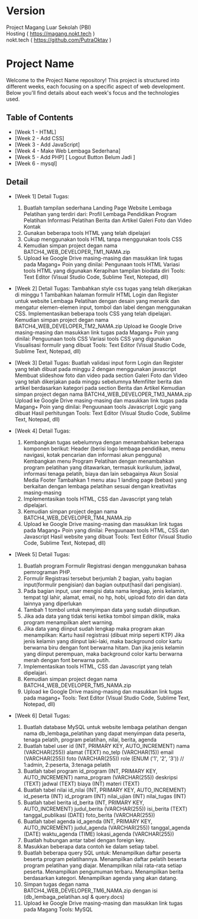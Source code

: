 # Version
Project Magang Luar Sekolah (PBI) <br>
Hosting ( https://magang.nokt.tech ) <br>
nokt.tech ( https://github.com/PutraOktav )

# Project Name

Welcome to the Project Name repository! This project is structured into different weeks, each focusing on a specific aspect of web development. Below you'll find details about each week's focus and the technologies used.

## Table of Contents

- [Week 1 - HTML]
- [Week 2 - Add CSS]
- [Week 3 - Add JavaScript]
- [Week 4 - Make Web Lembaga Sederhana]
- [Week 5 - Add PHP] [ Logout Button Belum Jadi ]
- [Week 6 - mysql]




## Detail 

- [Week 1]
    Detail Tugas:
    1.  Buatlah tampilan sederhana Landing Page Website Lembaga Pelatihan yang terdiri dari:
        Profil Lembaga Pendidikan
        Program Pelatihan
        Informasi Pelatihan
        Berita dan Artikel
        Galeri Foto dan Video
        Kontak
    2.  Gunakan beberapa tools HTML yang telah dipelajari
    3.  Cukup menggunakan tools HTML tanpa menggunakan tools CSS
    4.  Kemudian simpan project degan nama BATCH4_WEB_DEVELOPER_TM1_NAMA.zip
    5.  Upload ke Google Drive masing-masing dan masukkan link tugas pada Magang+
    Poin yang dinilai:
    Pengunaan tools HTML
    Variasi tools HTML yang digunakan
    Kerapihan tampilan biodata diri
    Tools:
    Text Editor (Visual Studio Code, Sublime Text, Notepad, dll)

- [Week 2]
    Detail Tugas:
    Tambahkan style css tugas yang telah dikerjakan di minggu 1
    Tambahkan halaman formulir HTML Login dan Register untuk website Lembaga Pelatihan dengan desain yang menarik dan mengatur elemen-elemen input, tombol dan label dengan menggunakan CSS.
    Implementasikan beberapa tools CSS yang telah dipelajari.
    Kemudian simpan project degan nama BATCH4_WEB_DEVELOPER_TM2_NAMA.zip
    Upload ke Google Drive masing-masing dan masukkan link tugas pada Magang+
    Poin yang dinilai:
    Penguunaan tools CSS
    Variasi tools CSS yang digunakan
    Visualisasi formulir yang dibuat
    Tools:
    Text Editor (Visual Studio Code, Sublime Text, Notepad, dll)

- [Week 3]
    Detail Tugas:
    Buatlah validasi input form Login dan Register yang telah dibuat pada minggu 2 dengan menggunakan javascript
    Membuat slideshow foto dan video pada section Galeri Foto dan Video yang telah dikerjakan pada minggu sebelumnya
    Memfilter berita dan artikel berdasarkan kategori pada section Berita dan Artikel
    Kemudian simpan project degan nama BATCH4_WEB_DEVELOPER_TM3_NAMA.zip
    Upload ke Google Drive masing-masing dan masukkan link tugas pada Magang+
    Poin yang dinilai:
    Penguunaan tools Javascript
    Logic yang dibuat
    Hasil perhitungan
    Tools:
    Text Editor (Visual Studio Code, Sublime Text, Notepad, dll)

- [Week 4]
    Detail Tugas:
    1.  Kembangkan tugas sebelumnya dengan menambahkan beberapa komponen berikut:
        Header (berisi logo lembaga pendidikan, menu navigasi, kotak pencarian dan informasi akun pengguna)
        Kembangkan menu Program Pelatihan dengan menambahkan program pelatihan yang ditawarkan, termasuk kurikulum, jadwal, informasi tenaga pelatih, biaya dan lain sebagainya
        Akun Sosial Media
        Footer
        Tambahkan 1 menu atau 1 landing page (bebas) yang berkaitan dengan lembaga pelatihan sesuai dengan kreativitas masing-masing
    2.  Implementasikan tools HTML, CSS dan Javascript yang telah dipelajari.
    3.  Kemudian simpan project degan nama BATCH4_WEB_DEVELOPER_TM4_NAMA.zip
    4.  Upload ke Google Drive masing-masing dan masukkan link tugas pada Magang+
    Poin yang dinilai:
    Penguunaan tools HTML, CSS dan Javascript
    Hasil website yang dibuat
    Tools:
    Text Editor (Visual Studio Code, Sublime Text, Notepad, dll)

- [Week 5]
    Detail Tugas:
    1.  Buatlah program Formulir Registrasi dengan menggunakan bahasa pemrograman PHP.
    2.  Formulir Registrasi tersebut berjumlah 2 bagian, yaitu bagian input(formulir pengisian) dan bagian output(hasil dari pengisian).
    3.  Pada bagian input, user mengisi data nama lengkap, jenis kelamin, tempat tgl lahir, alamat, email, no hp, hobi, upload foto diri dan data lainnya yang diperlukan
    4.  Tambah 1 tombol untuk menyimpan data yang sudah diinputkan.
    5.  Jika ada data yang tidak terisi ketika tombol simpan diklik, maka program menampilkan alert warning.
    6.  Jika data yang diinput sudah lengkap maka program akan menampilkan:
        Kartu hasil registrasi (dibuat mirip seperti KTP)
        Jika jenis kelamin yang diinput laki-laki, maka background color kartu berwarna biru dengan font berwarna hitam.
        Dan jika jenis kelamin yang diinput perempuan, maka background color kartu berwarna merah dengan font berwarna putih.
    7.  Implementasikan tools HTML, CSS dan Javascript yang telah dipelajari.
    8.  Kemudian simpan project degan nama BATCH4_WEB_DEVELOPER_TM5_NAMA.zip
    9.  Upload ke Google Drive masing-masing dan masukkan link tugas pada magang+
    Tools:
    Text Editor (Visual Studio Code, Sublime Text, Notepad, dll)

-  [Week 6]
    Detail Tugas:
    1. Buatlah database MySQL untuk website lembaga pelatihan dengan nama db_lembaga_pelatihan yang dapat menyimpan data peserta, tenaga pelatih, program pelatihan, nilai, berita, agenda
    2. Buatlah tabel user
        id (INT, PRIMARY KEY, AUTO_INCREMENT)
        nama (VARCHAR(255))
        alamat (TEXT)
        no_telp (VARCHAR(15))
        email (VARCHAR(255))
        foto (VARCHAR(255))
        role (ENUM ('1', '2', '3')) // 1:admin, 2:peserta, 3:tenaga pelatih
    2. Buatlah tabel program
        id_program (INT, PRIMARY KEY, AUTO_INCREMENT)
        nama_program (VARCHAR(255))
        deskripsi (TEXT)
        jadwal (TEXT)
        biaya (INT)
        materi (TEXT)
    3. Buatlah tabel nilai
        id_nilai (INT, PRIMARY KEY, AUTO_INCREMENT)
        id_peserta (INT)
        id_program (INT)
        nilai_ujian (INT)
        nilai_tugas (INT)
    4. Buatlah tabel berita
        id_berita (INT, PRIMARY KEY, AUTO_INCREMENT)
        judul_berita (VARCHAR(255))
        isi_berita (TEXT)
        tanggal_publikasi (DATE)
        foto_berita (VARCHAR(255))
    5. Buatlah tabel agenda
        id_agenda (INT, PRIMARY KEY, AUTO_INCREMENT)
        judul_agenda (VARCHAR(255))
        tanggal_agenda (DATE)
        waktu_agenda (TIME)
        lokasi_agenda (VARCHAR(255))
    6. Buatlah hubungan antar tabel dengan foreign key.
    7. Masukkan beberapa data contoh ke dalam setiap tabel.
    8. Buatlah beberapa query SQL untuk:
        Menampilkan daftar peserta beserta program pelatihannya.
        Menampilkan daftar pelatih beserta program pelatihan yang diajar.
        Menampilkan nilai rata-rata setiap peserta.
        Menampilkan pengumuman terbaru.
        Menampilkan berita berdasarkan kategori.
        Menampilkan agenda yang akan datang.
    9. Simpan tugas degan nama BATCH4_WEB_DEVELOPER_TM6_NAMA.zip dengan isi (db_lembaga_pelatihan.sql & query.docs)
    10. Upload ke Google Drive masing-masing dan masukkan link tugas pada Magang
        Tools:
        MySQL

